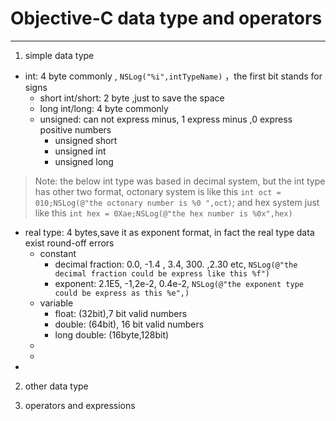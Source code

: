 # Objective-C data type and operators

***

1. simple data type

 * int: 4 byte commonly , `NSLog("%i",intTypeName)` ，the first bit stands for signs
 	 - short int/short: 2 byte ,just to save the space
 	 - long int/long: 4 byte  commonly
 	 - unsigned: can not express minus, 1 express minus ,0 express positive numbers
 	 	 - unsigned short
 	 	 - unsigned int 
 	 	 - unsigned long 

  > Note: 
  	 the below int type was based in decimal system, but the int type has other two format, octonary system is like this `int oct = 010;NSLog(@"the octonary number is %0 ",oct)`; and hex system just like this `int hex = 0Xae;NSLog(@"the hex number is %0x",hex)`

 * real type: 4 bytes,save it as exponent format, in fact the real type data exist round-off errors
 	 - constant
 	 	 - decimal fraction: 0.0, -1.4 , 3.4, 300. ,2.30 etc, `NSLog(@"the decimal fraction could be express like this %f")`
 	 	 - exponent: 2.1E5, -1,2e-2, 0.4e-2, `NSLog(@"the exponent type could be express as this %e",)`
 	 - variable
 	 	 - float: (32bit),7 bit valid numbers 
 	 	 - double: (64bit), 16 bit valid numbers
 	 	 - long double: (16byte,128bit)
 	 - 
 	 -	
 *
	
2. other data type

3. operators and expressions